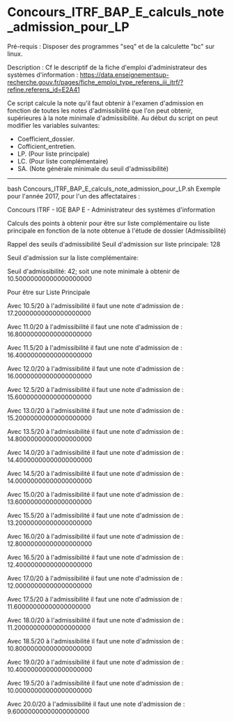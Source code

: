 # Concours_ITRF_BAP_E_calculs_note_admission_pour_LP

Pré-requis : Disposer des programmes "seq" et de la calculette "bc" sur linux.

Description :
Cf le descriptif de la fiche d'emploi d'administrateur des systèmes d'information : https://data.enseignementsup-recherche.gouv.fr/pages/fiche_emploi_type_referens_iii_itrf/?refine.referens_id=E2A41

Ce script calcule la note qu'il faut obtenir à l'examen d'admission en fonction 
de toutes les notes d'admissibilité que l'on peut obtenir, supérieures à la note minimale d'admissibilité.
Au début du script on peut modifier les variables suivantes: 
- Coefficient_dossier.
- Cofficient_entretien.
- LP. (Pour liste principale)
- LC. (Pour liste complémentaire)
- SA. (Note générale minimale du seuil d'admissibilité)

---

bash Concours_ITRF_BAP_E_calculs_note_admission_pour_LP.sh
Exemple pour l'année 2017, pour l'un des affectataires : 

Concours ITRF - IGE BAP E - Administrateur des systèmes d'information
 
Calculs des points à obtenir pour être sur liste complémentaire ou liste principale
en fonction de la note obtenue à l'étude de dossier (Admissibilité)

Rappel des seuils d'admissibilité
Seuil d'admission sur liste principale: 128

Seuil d'admission sur la liste complémentaire: 

Seuil d'admissibilité: 42; soit une note minimale à obtenir de 10.50000000000000000000


Pour être sur Liste Principale


Avec 10.5/20 à l'admissibilité il faut une note d'admission de : 17.20000000000000000000

Avec 11.0/20 à l'admissibilité il faut une note d'admission de : 16.80000000000000000000

Avec 11.5/20 à l'admissibilité il faut une note d'admission de : 16.40000000000000000000

Avec 12.0/20 à l'admissibilité il faut une note d'admission de : 16.00000000000000000000

Avec 12.5/20 à l'admissibilité il faut une note d'admission de : 15.60000000000000000000

Avec 13.0/20 à l'admissibilité il faut une note d'admission de : 15.20000000000000000000

Avec 13.5/20 à l'admissibilité il faut une note d'admission de : 14.80000000000000000000

Avec 14.0/20 à l'admissibilité il faut une note d'admission de : 14.40000000000000000000

Avec 14.5/20 à l'admissibilité il faut une note d'admission de : 14.00000000000000000000

Avec 15.0/20 à l'admissibilité il faut une note d'admission de : 13.60000000000000000000

Avec 15.5/20 à l'admissibilité il faut une note d'admission de : 13.20000000000000000000

Avec 16.0/20 à l'admissibilité il faut une note d'admission de : 12.80000000000000000000

Avec 16.5/20 à l'admissibilité il faut une note d'admission de : 12.40000000000000000000

Avec 17.0/20 à l'admissibilité il faut une note d'admission de : 12.00000000000000000000

Avec 17.5/20 à l'admissibilité il faut une note d'admission de : 11.60000000000000000000

Avec 18.0/20 à l'admissibilité il faut une note d'admission de : 11.20000000000000000000

Avec 18.5/20 à l'admissibilité il faut une note d'admission de : 10.80000000000000000000

Avec 19.0/20 à l'admissibilité il faut une note d'admission de : 10.40000000000000000000

Avec 19.5/20 à l'admissibilité il faut une note d'admission de : 10.00000000000000000000

Avec 20.0/20 à l'admissibilité il faut une note d'admission de : 9.60000000000000000000



